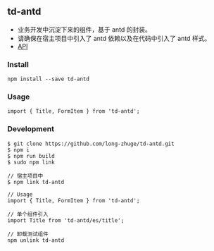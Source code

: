 ## td-antd

- 业务开发中沉淀下来的组件，基于 antd 的封装。
- 请确保在宿主项目中引入了 antd 依赖以及在代码中引入了 antd 样式。
- [API](http://td-antd.zhugelong.cn/)

### Install

```
npm install --save td-antd
```

### Usage

```
import { Title, FormItem } from 'td-antd';
```

### Development

```
$ git clone https://github.com/long-zhuge/td-antd.git
$ npm i
$ npm run build
$ sudo npm link

// 宿主项目中
$ npm link td-antd

// Usage
import { Title, FormItem } from 'td-antd';

// 单个组件引入
import Title from 'td-antd/es/title';

// 卸载测试组件
npm unlink td-antd
```
